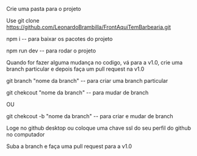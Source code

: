 Crie uma pasta para o projeto

Use git clone https://github.com/LeonardoBrambilla/FrontAquiTemBarbearia.git


npm i -- para baixar os pacotes do projeto

npm run dev -- para rodar o projeto



Quando for fazer alguma mudança no codigo, vá para a v1.0, crie uma branch particular e depois faça um pull request na v1.0

git branch "nome da branch"  -- para criar uma branch particular

git chekcout "nome da branch"  -- para mudar de branch

OU

git chekcout -b "nome da branch"  -- para criar e mudar de branch


Loge no github desktop ou coloque uma chave ssl do seu perfil do github no computador

Suba a branch e faça uma pull request para a v1.0